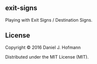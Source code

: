 ## exit-signs

Playing with Exit Signs / Destination Signs.

## License

Copyright © 2016 Daniel J. Hofmann

Distributed under the MIT License (MIT).
